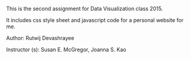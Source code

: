 This is the second assignment for Data Visualization class 2015.

It includes css style sheet and javascript code for a personal website for me.

Author: Rutwij Devashrayee 

Instructor (s): Susan E. McGregor, Joanna S. Kao